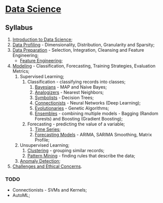 # [Data Science](https://fenix.tecnico.ulisboa.pt/disciplinas/CDadosi2/2023-2024/1-semestre)

## Syllabus

1. [Introduction to Data Science](./01-introduction-to-data-science.md);
2. [Data Profiling](./02-data-profiling.md) - Dimensionality, Distribution, Granularity and Sparsity;
3. [Data Preparation](./03-data-preparation.md) - Selection, Integration, Cleansing and Feature Engineering;
   - [Feature Engineering](./03.1-feature-engineering.md);
4. [Modeling](./04-modeling.md) - Classification, Forecasting, Training Strategies, Evaluation Metrics;
   1. Supervised Learning;
      1. Classification - classifying records into classes;
         1. [Bayesians](./04.1.1-bayesians.md) - MAP and Naive Bayes;
         2. [Analogizers](./04.1.2-analogizers.md) - Nearest Neighbors;
         3. [Symbolists](./04.1.3-symbolists.md) - Decision Trees;
         4. [Connectionists](./04.1.4-connectionists.md) - Neural Networks (Deep Learning);
         5. [Evolutionaries](./04.1.5-evolutionaries.md) - Genetic Algorithms;
         6. [Ensembles](./04.1.6-ensembles.md) - combining multiple models - Bagging (Random Forests) and Boosting (Gradient Boosting);
      2. Forecasting - predicting the value of a variable;
         1. [Time Series](./04.2.1-time-series.md);
         2. [Forecasting Models](./04.2.2-forecasting-models.md) - ARIMA, SARIMA Smoothing, Matrix Profile;
   2. Unsupervised Learning;
      1. [Clustering](./04.2.1-clustering.md) - grouping similar records;
      2. [Pattern Mining](./04.2.2-pattern-mining.md) - finding rules that describe the data;
   3. [Anomaly Detection](./04.3-anomaly-detection.md);
5. [Challenges and Ethical Concerns](./05-ethical-concerns.md).

### TODO

- Connectionists - SVMs and Kernels;
- AutoML;
